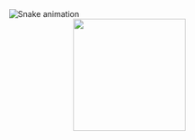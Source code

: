 <!-- Snake Game Repo View -->

<div align="center">
  <img src="https://profile-readme-generator.com/assets/snake.svg" alt="Snake animation" />
</div>
<img align='right' src='https://user-images.githubusercontent.com/5713670/87202985-820dcb80-c2b6-11ea-9f56-7ec461c497c3.gif' width='200'>
<br clear="both">



